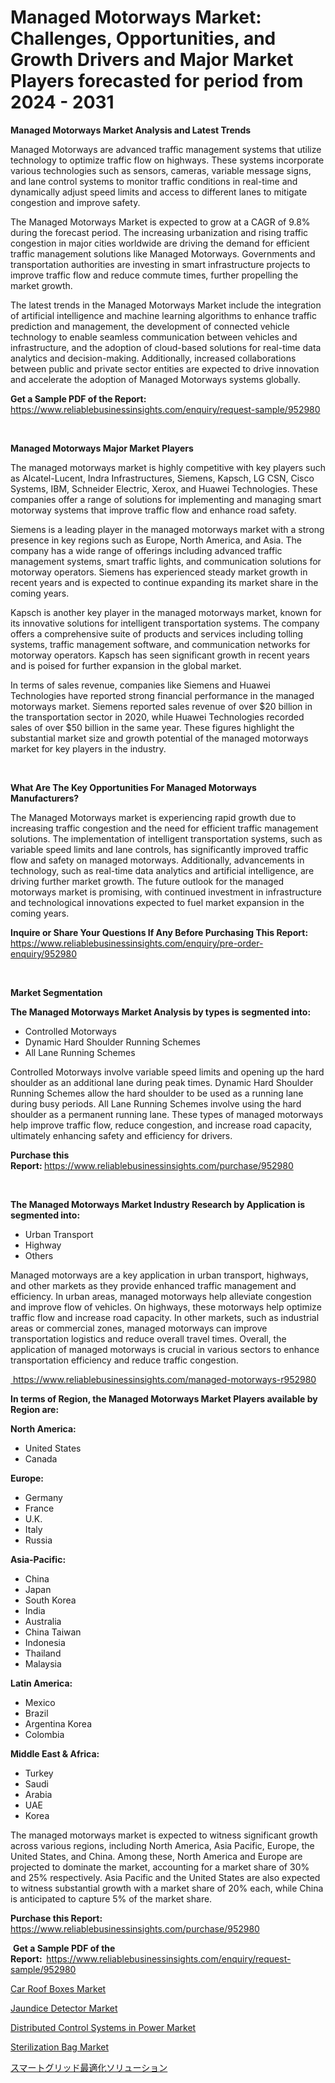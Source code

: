 <p><h1>Managed Motorways Market: Challenges, Opportunities, and Growth Drivers and Major Market Players forecasted for period from 2024 - 2031</h1></p><p><strong>Managed Motorways Market Analysis and Latest Trends</strong></p>
<p><p>Managed Motorways are advanced traffic management systems that utilize technology to optimize traffic flow on highways. These systems incorporate various technologies such as sensors, cameras, variable message signs, and lane control systems to monitor traffic conditions in real-time and dynamically adjust speed limits and access to different lanes to mitigate congestion and improve safety.</p><p>The Managed Motorways Market is expected to grow at a CAGR of 9.8% during the forecast period. The increasing urbanization and rising traffic congestion in major cities worldwide are driving the demand for efficient traffic management solutions like Managed Motorways. Governments and transportation authorities are investing in smart infrastructure projects to improve traffic flow and reduce commute times, further propelling the market growth.</p><p>The latest trends in the Managed Motorways Market include the integration of artificial intelligence and machine learning algorithms to enhance traffic prediction and management, the development of connected vehicle technology to enable seamless communication between vehicles and infrastructure, and the adoption of cloud-based solutions for real-time data analytics and decision-making. Additionally, increased collaborations between public and private sector entities are expected to drive innovation and accelerate the adoption of Managed Motorways systems globally.</p></p>
<p><strong>Get a Sample PDF of the Report:&nbsp;</strong> <a href="https://www.reliablebusinessinsights.com/enquiry/request-sample/952980">https://www.reliablebusinessinsights.com/enquiry/request-sample/952980</a></p>
<p>&nbsp;</p>
<p><strong>Managed Motorways Major Market Players</strong></p>
<p><p>The managed motorways market is highly competitive with key players such as Alcatel-Lucent, Indra Infrastructures, Siemens, Kapsch, LG CSN, Cisco Systems, IBM, Schneider Electric, Xerox, and Huawei Technologies. These companies offer a range of solutions for implementing and managing smart motorway systems that improve traffic flow and enhance road safety.</p><p>Siemens is a leading player in the managed motorways market with a strong presence in key regions such as Europe, North America, and Asia. The company has a wide range of offerings including advanced traffic management systems, smart traffic lights, and communication solutions for motorway operators. Siemens has experienced steady market growth in recent years and is expected to continue expanding its market share in the coming years.</p><p>Kapsch is another key player in the managed motorways market, known for its innovative solutions for intelligent transportation systems. The company offers a comprehensive suite of products and services including tolling systems, traffic management software, and communication networks for motorway operators. Kapsch has seen significant growth in recent years and is poised for further expansion in the global market.</p><p>In terms of sales revenue, companies like Siemens and Huawei Technologies have reported strong financial performance in the managed motorways market. Siemens reported sales revenue of over $20 billion in the transportation sector in 2020, while Huawei Technologies recorded sales of over $50 billion in the same year. These figures highlight the substantial market size and growth potential of the managed motorways market for key players in the industry.</p></p>
<p>&nbsp;</p>
<p><strong>What Are The Key Opportunities For Managed Motorways Manufacturers?</strong></p>
<p><p>The Managed Motorways market is experiencing rapid growth due to increasing traffic congestion and the need for efficient traffic management solutions. The implementation of intelligent transportation systems, such as variable speed limits and lane controls, has significantly improved traffic flow and safety on managed motorways. Additionally, advancements in technology, such as real-time data analytics and artificial intelligence, are driving further market growth. The future outlook for the managed motorways market is promising, with continued investment in infrastructure and technological innovations expected to fuel market expansion in the coming years.</p></p>
<p><strong>Inquire or Share Your Questions If Any Before Purchasing This Report:</strong> <a href="https://www.reliablebusinessinsights.com/enquiry/pre-order-enquiry/952980">https://www.reliablebusinessinsights.com/enquiry/pre-order-enquiry/952980</a></p>
<p>&nbsp;</p>
<p><strong>Market Segmentation</strong></p>
<p><strong>The Managed Motorways Market Analysis by types is segmented into:</strong></p>
<p><ul><li>Controlled Motorways</li><li>Dynamic Hard Shoulder Running Schemes</li><li>All Lane Running Schemes</li></ul></p>
<p><p>Controlled Motorways involve variable speed limits and opening up the hard shoulder as an additional lane during peak times. Dynamic Hard Shoulder Running Schemes allow the hard shoulder to be used as a running lane during busy periods. All Lane Running Schemes involve using the hard shoulder as a permanent running lane. These types of managed motorways help improve traffic flow, reduce congestion, and increase road capacity, ultimately enhancing safety and efficiency for drivers.</p></p>
<p><strong>Purchase this Report:&nbsp;</strong><a href="https://www.reliablebusinessinsights.com/purchase/952980">https://www.reliablebusinessinsights.com/purchase/952980</a></p>
<p>&nbsp;</p>
<p><strong>The Managed Motorways Market Industry Research by Application is segmented into:</strong></p>
<p><ul><li>Urban Transport</li><li>Highway</li><li>Others</li></ul></p>
<p><p>Managed motorways are a key application in urban transport, highways, and other markets as they provide enhanced traffic management and efficiency. In urban areas, managed motorways help alleviate congestion and improve flow of vehicles. On highways, these motorways help optimize traffic flow and increase road capacity. In other markets, such as industrial areas or commercial zones, managed motorways can improve transportation logistics and reduce overall travel times. Overall, the application of managed motorways is crucial in various sectors to enhance transportation efficiency and reduce traffic congestion.</p></p>
<p><a href="https://www.reliablebusinessinsights.com/managed-motorways-r952980">&nbsp;https://www.reliablebusinessinsights.com/managed-motorways-r952980</a></p>
<p><strong>In terms of Region, the Managed Motorways Market Players available by Region are:</strong></p>
<p>
    <p> <strong> North America: </strong>
        <ul>
            <li>United States</li>
            <li>Canada</li>
        </ul>
        </p> 
    <p> <strong> Europe: </strong>
        <ul>
            <li>Germany</li>
            <li>France</li>
            <li>U.K.</li>
            <li>Italy</li>
            <li>Russia</li>
        </ul>
        </p> 
    <p> <strong> Asia-Pacific: </strong>
        <ul>
            <li>China</li>
            <li>Japan</li>
            <li>South Korea</li>
            <li>India</li>
            <li>Australia</li>
            <li>China Taiwan</li>
            <li>Indonesia</li>
            <li>Thailand</li>
            <li>Malaysia</li>
        </ul>
        </p> 
    <p> <strong> Latin America: </strong>
        <ul>
            <li>Mexico</li>
            <li>Brazil</li>
            <li>Argentina Korea</li>
            <li>Colombia</li>
        </ul>
        </p> 
    <p> <strong> Middle East & Africa: </strong>
        <ul>
            <li>Turkey</li>
            <li>Saudi</li>
            <li>Arabia</li>
            <li>UAE</li>
            <li>Korea</li>
        </ul>
    </p>
    </p>
<p><p>The managed motorways market is expected to witness significant growth across various regions, including North America, Asia Pacific, Europe, the United States, and China. Among these, North America and Europe are projected to dominate the market, accounting for a market share of 30% and 25% respectively. Asia Pacific and the United States are also expected to witness substantial growth with a market share of 20% each, while China is anticipated to capture 5% of the market share.</p></p>
<p><strong>Purchase this Report: </strong><a href="https://www.reliablebusinessinsights.com/purchase/952980">https://www.reliablebusinessinsights.com/purchase/952980</a></p>
<p>&nbsp;<strong>Get a Sample PDF of the Report:&nbsp;&nbsp;</strong><a href="https://www.reliablebusinessinsights.com/enquiry/request-sample/952980">https://www.reliablebusinessinsights.com/enquiry/request-sample/952980</a></p>
<p><strong></strong></p>
<p><p><a href="https://www.linkedin.com/pulse/evaluating-global-car-roof-boxes-market-trends-growth-opportunities-2vdqc?trackingId=ZncIY71FW0PIya%2BzM%2Bp6kQ%3D%3D">Car Roof Boxes Market</a></p><p><a href="https://github.com/mdhefjumiah/Market-Research-Report-List-1/blob/main/jaundice-detector-market.md">Jaundice Detector Market</a></p><p><a href="https://www.linkedin.com/pulse/distributed-control-systems-power-market-emerging-trends-tovhc?trackingId=8yAZ9CLYXqE%2F7sxIK0gfhQ%3D%3D">Distributed Control Systems in Power Market</a></p><p><a href="https://github.com/wrwgzwbr35/Market-Research-Report-List-1/blob/main/sterilization-bag-market.md">Sterilization Bag Market</a></p><p><a href="https://github.com/dathomson6534/Market-Research-Report-List-2/blob/main/2002356173367.md">スマートグリッド最適化ソリューション</a></p></p>